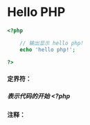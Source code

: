 # Hello PHP

```php
<?php

    // 输出显示 hello php!
    echo 'hello php!';

?>
```

#### 

#### 定界符：

##### 表示代码的开始   &lt;?php     

#### 

#### 注释：



